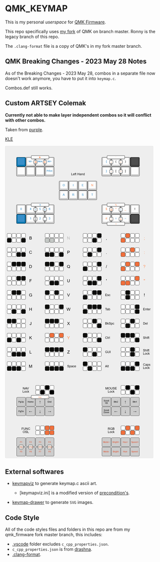 # QMK_KEYMAP

This is my personal *userspace* for [QMK Firmware](https://github.com/qmk/qmk_firmware).

This repo specifically uses [my fork](https://github.com/vunhatchuong/qmk_firmware/tree/master) of QMK on branch master.
Ronny is the legacy branch of this repo.

The `.clang-format` file is a copy of QMK's in my fork master branch.

## QMK Breaking Changes - 2023 May 28 Notes

As of the Breaking Changes - 2023 May 28, combos in a separate file now doesn't work anymore, you have to put it into `keymap.c`.

Combos.def still works.

## Custom ARTSEY Colemak

**Currently not able to make layer independent combos so it will conflict with other combos.**

Taken from [purple](https://github.com/purple-rw/artsey-keyboard).

[KLE](http://www.keyboard-layout-editor.com/#/gists/028a856fb6454e3ef3e8c133488c0abd)

![KLE_image](artsey-mod-colemak.png)

## External softwares

- [keymapviz](https://github.com/yskoht/keymapviz) to generate keymap.c ascii art.
  - [keymapviz.ini] is a modified version of [precondition's](https://github.com/precondition/dactyl-manuform-keymap/blob/main/visualisation/keymapviz/keymapviz.ini).

- [keymap-drawer](https://github.com/caksoylar/keymap-drawer) to generate `SVG` images.

## Code Style

All of the code styles files and folders in this repo are from my qmk_firmware fork master branch, this includes:

- [.vscode](./.vscode) folder excludes `c_cpp_properties.json`.
- `c_cpp_properties.json` is from [drashna](https://gist.github.com/drashna/48e2c49ce877be592a1650f91f8473e8).
- [.clang-format](./.clang-format).
